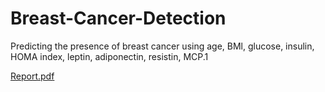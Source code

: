 # Breast-Cancer-Detection
Predicting the presence of breast cancer using age, BMl, glucose, insulin, HOMA index, leptin, adiponectin, resistin, MCP.1


[Report.pdf](https://github.com/AleksandraPetrovic00/Breast-Cancer-Detection/files/12359624/AleksandraNadjaIzvestaj.pdf)
